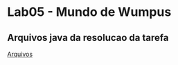# Lab05 - Mundo de Wumpus

## Arquivos java da resolucao da tarefa
[Arquivos](src/pt/c40task/l05wumpus)

